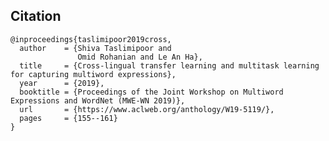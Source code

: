 
## Citation

    @inproceedings{taslimipoor2019cross,
      author    = {Shiva Taslimipoor and
                   Omid Rohanian and Le An Ha},
      title     = {Cross-lingual transfer learning and multitask learning for capturing multiword expressions},
      year      = {2019},
      booktitle = {Proceedings of the Joint Workshop on Multiword Expressions and WordNet (MWE-WN 2019)},
      url       = {https://www.aclweb.org/anthology/W19-5119/},
      pages     = {155--161}
    }
